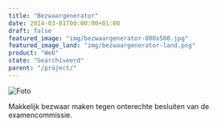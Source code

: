 ```yaml
---
title: "Bezwaargenerator"
date: 2014-03-01T00:00:00+01:00
draft: false
featured_image: "img/bezwaargenerator-800x500.jpg"
featured_image_land: "img/bezwaargenerator-land.png"
product: "Web"
state: "Gearchiveerd"
parent: "/project/"
---
```

![Foto](/img/bezwaargenerator-800x500.jpg)

Makkelijk bezwaar maken tegen onterechte besluiten van de examencommissie.